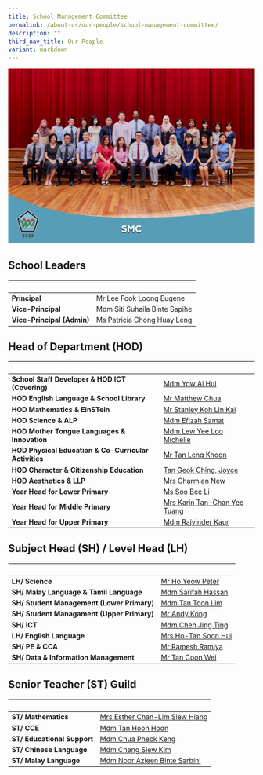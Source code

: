 ```yaml
---
title: School Management Committee
permalink: /about-us/our-people/school-management-committee/
description: ""
third_nav_title: Our People
variant: markdown
---
```

![](/images/About%20Us/Our%20People/smc_formal_resized.jpg)

School Leaders
--------------

|&nbsp;|&nbsp;|
| -------- | -------- |
|<strong>Principal</strong>|Mr Lee Fook Loong Eugene|
|<strong>Vice-Principal</strong>|Mdm Siti Suhaila Binte Sapihe|
|<strong>Vice-Principal (Admin)</strong>|Ms Patricia Chong Huay Leng|

Head of Department (HOD)
------------------------

|&nbsp;|&nbsp;|
|---|---|
|<strong>School Staff Developer &amp; HOD ICT (Covering)</strong>|<a href="mailto:yow_ai_hui@moe.edu.sg">Mdm Yow Ai Hui</a>|
|<strong>HOD English Language &amp; School Library</strong>|<a href="mailto:matthew_chua_cheng_qian@moe.edu.sg">Mr Matthew Chua</a>|
|<strong>HOD Mathematics &amp; EinSTein</strong>|<a href="mailto:koh_lin_kai@moe.edu.sg">Mr Stanley Koh Lin Kai</a>|
|<strong>HOD Science &amp; ALP</strong>|<a href="mailto:efizah_samat@moe.edu.sg">Mdm Efizah Samat</a>|
|<strong>HOD Mother Tongue Languages &amp; Innovation</strong>|<a href="mailto:lew_yee_loo_michelle@moe.edu.sg">Mdm Lew Yee Loo Michelle</a>|
|<strong>HOD Physical Education &amp; Co-Curricular Activities</strong>|<a href="mailto:tan_leng_khoon@moe.edu.sg">Mr Tan Leng Khoon</a>|
|<strong>HOD Character &amp; Citizenship Education</strong>|<a href="mailto:tan_geok_ching@schools.gov.sg">Tan Geok Ching, Joyce</a>
|<strong>HOD Aesthetics &amp; LLP</strong>|<a href="mailto:lee_lufang_charmian@moe.edu.sg">Mrs Charmian New</a>|
|<strong>Year Head for Lower Primary</strong>|<a href="mailto:soo_bee_li@moe.edu.sg">Ms Soo Bee Li</a>|
|<strong>Year Head for Middle Primary</strong>|<a href="mailto:chan_yee_tuang@moe.edu.sg">Mrs Karin Tan-Chan Yee Tuang</a>|
|<strong>Year Head for Upper Primary</strong>|<a href="mailto:Rajvinder_kaur@moe.edu.sg">Mdm Rajvinder Kaur</a>|


Subject Head (SH) / Level Head (LH)
-----------------------------------

|&nbsp;|&nbsp;|
|---|---|
|<strong>LH/ Science</strong>|<a href="mailto:ho_yeow_lin_peter@moe.edu.sg">Mr Ho Yeow Peter</a>|
|<strong>SH/ Malay Language &amp; Tamil Language</strong>|<a href="mailto:sarifah_hassan@moe.edu.sg">Mdm Sarifah Hassan</a>|
|<strong>SH/ Student Management (Lower Primary)</strong>|<a href="mailto:tan_toon_lim@moe.edu.sg">Mdm Tan Toon Lim</a>|
|<strong>SH/ Student Managament (Upper Primary)</strong>|<a href="mailto:kong_wai_leong@moe.edu.sg">Mr Andy Kong</a>|
|<strong>SH/ ICT</strong>|<a href="mailto:chen_jing_ting@moe.edu.sg">Mdm Chen Jing Ting</a>|
|<strong>LH/ English Language</strong>|<a href="mailto:tan_soon_hui_a@moe.edu.sg">Mrs Ho-Tan Soon Hui</a>|
|<strong>SH/ PE &amp; CCA</strong>|<a href="mailto:ramesh_ramiya@moe.edu.sg">Mr Ramesh Ramiya</a>|
|<strong>SH/ Data &amp; Information Management</strong>|<a href="mailto:tan_coon_wei@moe.edu.sg">Mr Tan Coon Wei</a>|

Senior Teacher (ST) Guild
-------------------------

|&nbsp;|&nbsp;|
|---|---|
|**ST/ Mathematics**|[Mrs Esther Chan-Lim Siew Hiang](mailto:lim_siew_hiang@moe.edu.sg)|
|**ST/ CCE**|[Mdm Tan Hoon Hoon](mailto:tan_hoon_hoon_b@moe.edu.sg)|
|**ST/ Educational Support**|[Mdm Chua Pheck Keng](mailto:chua_pheck_keng@moe.edu.sg)|
|**ST/ Chinese Language**|[Mdm Cheng Siew Kim](mailto:cheng_siew_kim@moe.edu.sg)|
|**ST/ Malay Language**|[Mdm Noor Azleen Binte Sarbini](mailto:noor_azleen_sarbini@moe.edu.sg)|